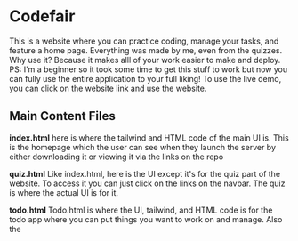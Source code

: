 
 
# Codefair



This is a website where you can practice coding, manage your tasks, and feature a home page. Everything was made by me, even from the quizzes. Why use it? Because it makes alll of your work easier to make and deploy. PS: I'm a beginner so it took some time to get this stuff to work but now you can fully use the entire application to your full liking!
To use the live demo, you can click on the website link and use the website.



## Main Content Files
**index.html**
here is where the tailwind and HTML code of the main UI is. This is the homepage which the user can see when they launch the server by either downloading it or viewing it via the links on the repo

**quiz.html**
Like index.html, here is the UI except it's for the quiz part of the website. To access it you can just click on the links on the navbar. The quiz is where the actual UI is for it.

**todo.html**
Todo.html is where the UI, tailwind, and HTML code is for the todo app where you can put things you want to work on and manage. Also the <script> for it is inside todo.html

**quiz.js**
where the actual code for quiz.html is, and the logic for it.

**public/**
contains your images, music and everything that does not belong into pages/. You can also find the css file there that tailwindcss generates
